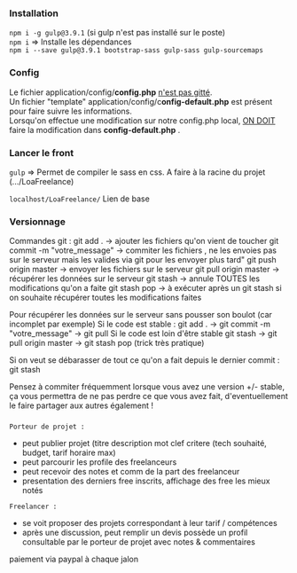 ### Installation

``npm i -g gulp@3.9.1`` (si gulp n'est pas installé sur le poste)<br> 
``npm i`` => Installe les dépendances <br>
``npm i --save gulp@3.9.1 bootstrap-sass gulp-sass gulp-sourcemaps``

### Config
Le fichier application/config/<b>config.php</b> <u>n'est pas gitté</u>.<br>
Un fichier "template" application/config/c<b>onfig-default.php</b>	 est présent pour faire suivre les informations. <br>
Lorsqu'on effectue une modification sur notre config.php local, <u>ON DOIT</u> faire la modification dans <b>config-default.php</b>	.


### Lancer le front
``gulp`` => Permet de compiler le sass en css. A faire à la racine du projet (.../LoaFreelance)

`localhost/LoaFreelance/` Lien de base 

### Versionnage 
Commandes git :
git add . -> ajouter les fichiers qu'on vient de toucher
git commit -m "votre_message" -> commiter les fichiers , ne les envoies pas sur le serveur mais les valides via git pour les envoyer plus tard"
git push origin master -> envoyer les fichiers sur le serveur
git pull origin master -> récupérer les données sur le serveur
git stash -> annule TOUTES les modifications qu'on a faite
git stash pop -> à exécuter après un git stash si on souhaite récupérer toutes les modifications faites

Pour récupérer les données sur le serveur sans pousser son boulot (car incomplet par exemple)
Si le code est stable : 
git add . -> git commit -m "votre_message" -> git pull
Si le code est loin d'être stable 
git stash -> git pull origin master -> git stash pop (trick très pratique)

Si on veut se débarasser de tout ce qu'on a fait depuis le dernier commit :
git stash

Pensez à commiter fréquemment lorsque vous avez une version +/- stable, ça vous permettra de ne pas perdre ce que vous avez fait, d'eventuellement le faire partager aux autres également !


### 
`Porteur de projet :`
- peut publier projet (titre description mot clef critere (tech souhaité, budget, tarif horaire max)
- peut parcourir les profile des freelanceurs 
- peut recevoir des notes et comm de la part des freelanceur
- presentation des derniers free inscrits, affichage des free les mieux notés

`Freelancer :`
- se voit proposer des projets correspondant à leur tarif / compétences
- après une discussion, peut remplir un devis
possède un profil consultable par le porteur de projet avec notes & commentaires


paiement via paypal à chaque jalon


